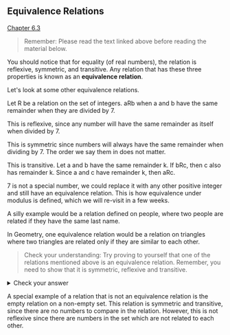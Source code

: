 ## Equivalence Relations

[Chapter 6.3](https://discretemath.org/ads/s-properties-of-relations.html)

> Remember: Please read the text linked above before reading the material below.

You should notice that for equality (of real numbers), the relation is reflexive, symmetric, and transitive. Any relation that has these three properties is known as an **equivalence relation**.

Let's look at some other equivalence relations.

Let R be a relation on the set of integers. aRb when a and b have the same remainder when they are divided by 7.

This is reflexive, since any number will have the same remainder as itself when divided by 7.

This is symmetric since numbers will always have the same remainder when dividing by 7. The order we say them in does not matter.

This is transitive. Let a and b have the same remainder k. If bRc, then c also has remainder k. Since a and c have remainder k, then aRc.

7 is not a special number, we could replace it with any other positive integer and still have an equivalence relation. This is how equivalence under modulus is defined, which we will re-visit in a few weeks.

A silly example would be a relation defined on people, where two people are related if they have the same last name.

In Geometry, one equivalence relation would be a relation on triangles where two triangles are related only if they are similar to each other.

> Check your understanding: Try proving to yourself that one of the relations mentioned above is an equivalence relation. Remember, you need to show that it is symmetric, reflexive and transitive.

<details><summary>Check your answer</summary>

Your answer here depends on the relation chosen, but just be sure to show that it is symmetric, reflexive, and transitive, as we did in the example above.

</details>

A special example of a relation that is not an equivalence relation is the empty relation on a non-empty set. This relation is symmetric and transitive, since there are no numbers to compare in the relation. However, this is not reflexive since there are numbers in the set which are not related to each other.
